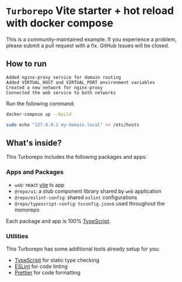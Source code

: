 # `Turborepo` Vite starter + hot reload with docker compose

This is a community-maintained example. If you experience a problem, please submit a pull request with a fix. GitHub Issues will be closed.

## How to run

```
Added nginx-proxy service for domain routing
Added VIRTUAL_HOST and VIRTUAL_PORT environment variables
Created a new network for nginx-proxy
Connected the web service to both networks
```

Run the following command:

```sh
docker-compose up --build
```

```sh
sudo echo "127.0.0.1 my-domain.local" >> /etc/hosts
```

## What's inside?

This Turborepo includes the following packages and apps:

### Apps and Packages

- `web`: react [vite](https://vitejs.dev) ts app
- `@repo/ui`: a stub component library shared by `web` application
- `@repo/eslint-config`: shared `eslint` configurations
- `@repo/typescript-config`: `tsconfig.json`s used throughout the monorepo

Each package and app is 100% [TypeScript](https://www.typescriptlang.org/).

### Utilities

This Turborepo has some additional tools already setup for you:

- [TypeScript](https://www.typescriptlang.org/) for static type checking
- [ESLint](https://eslint.org/) for code linting
- [Prettier](https://prettier.io) for code formatting
